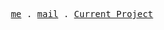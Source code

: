 <p align="center">
  <samp>
    <a href="https://p1trushka.tilda.ws/">me</a> .
    <a href="mailto:petrushenko184@mail.ru">mail</a> .
    <a href="https://github.com/P1trusHka/Player">Current Project</a>
  </samp>
</p>

